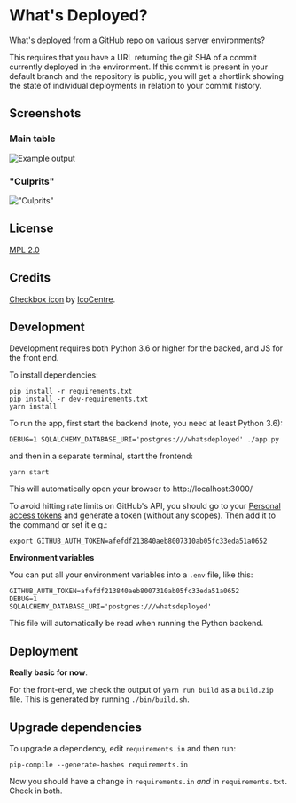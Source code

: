 # What's Deployed?

What's deployed from a GitHub repo on various server environments?

This requires that you have a URL returning the git SHA of a commit
currently deployed in the environment. If this commit is present in your
default branch and the repository is public, you will get a shortlink showing
the state of individual deployments in relation to your commit history.

## Screenshots

### Main table

![Example output](screenshot.png)

### "Culprits"

!["Culprits"](culprits.png)

## License

[MPL 2.0](http://www.mozilla.org/MPL/2.0/)

## Credits

[Checkbox icon](https://www.iconfinder.com/icons/282474/check_done_ok_icon#size=16)
by [IcoCentre](https://www.iconfinder.com/konekierto).

## Development

Development requires both Python 3.6 or higher for the backed, and JS for the
front end.

To install dependencies:

```
pip install -r requirements.txt
pip install -r dev-requirements.txt
yarn install
```

To run the app, first start the backend (note, you need at least Python 3.6):

```
DEBUG=1 SQLALCHEMY_DATABASE_URI='postgres:///whatsdeployed' ./app.py
```

and then in a separate terminal, start the frontend:

```
yarn start
```

This will automatically open your browser to http://localhost:3000/

To avoid hitting rate limits on GitHub's API, you should go to your
[Personal access tokens](https://github.com/settings/tokens) and generate
a token (without any scopes). Then add it to the command or set it e.g.:

```
export GITHUB_AUTH_TOKEN=afefdf213840aeb8007310ab05fc33eda51a0652
```

**Environment variables**

You can put all your environment variables into a `.env` file, like this:

```
GITHUB_AUTH_TOKEN=afefdf213840aeb8007310ab05fc33eda51a0652
DEBUG=1
SQLALCHEMY_DATABASE_URI='postgres:///whatsdeployed'
```

This file will automatically be read when running the Python backend.

## Deployment

**Really basic for now**.

For the front-end, we check the output of `yarn run build`
as a `build.zip` file. This is generated by running `./bin/build.sh`.

## Upgrade dependencies

To upgrade a dependency, edit `requirements.in` and then run:

```
pip-compile --generate-hashes requirements.in
```

Now you should have a change in `requirements.in` _and_ in `requirements.txt`.
Check in both.
